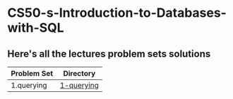 # CS50-s-Introduction-to-Databases-with-SQL

## Here's all the lectures problem sets solutions

| Problem Set | Directory |
| ---- | ---- |
| 1.querying | [1-querying](./1-querying) |